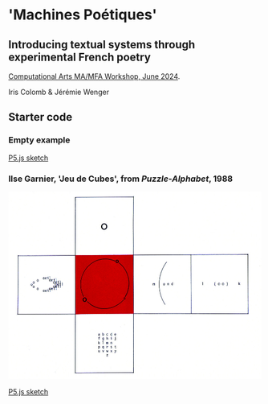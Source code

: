 # 'Machines Poétiques'
## Introducing textual systems through experimental French poetry

[Computational Arts MA/MFA Workshop, June 2024]().

Iris Colomb & Jérémie Wenger

## Starter code

### Empty example

[P5.js sketch](empty-cube/)

### Ilse Garnier, 'Jeu de Cubes', from *Puzzle-Alphabet*, 1988

![Ilse Garnier, 'Jeu de Cubes'](pics/garnier-cube.jpg)

[P5.js sketch](garnier-cube/)
